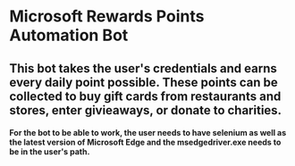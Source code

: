 # Microsoft Rewards Points Automation Bot

## This bot takes the user's credentials and earns every daily point possible. These points can be collected to buy gift cards from restaurants and stores, enter givieaways, or donate to charities.

#### For the bot to be able to work, the user needs to have selenium as well as the latest version of Microsoft Edge and the msedgedriver.exe needs to be in the user's path. 
